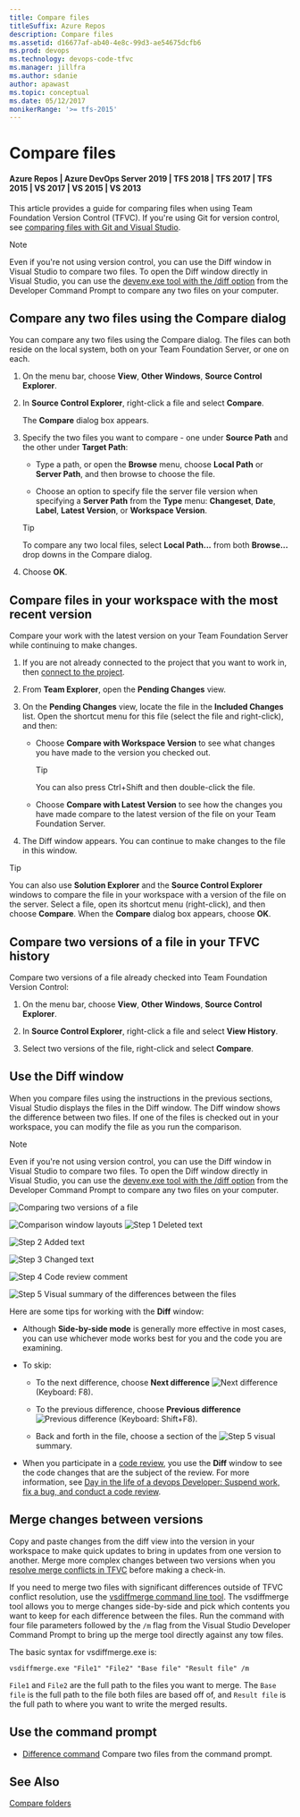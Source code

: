```yaml
---
title: Compare files
titleSuffix: Azure Repos
description: Compare files
ms.assetid: d16677af-ab40-4e8c-99d3-ae54675dcfb6
ms.prod: devops
ms.technology: devops-code-tfvc
ms.manager: jillfra
ms.author: sdanie
author: apawast
ms.topic: conceptual
ms.date: 05/12/2017
monikerRange: '>= tfs-2015'
---
```



# Compare files

#### Azure Repos | Azure DevOps Server 2019 | TFS 2018 | TFS 2017 | TFS 2015 | VS 2017 | VS 2015 | VS 2013

This article provides a guide for comparing files when using Team Foundation Version Control (TFVC). If you're using Git for version control, see [comparing files with Git and Visual Studio](../../repos/git/review-history.md).  

> [!NOTE]
> Even if you're not using version control, you can use the Diff window in Visual Studio to compare two files. To open the Diff window directly in Visual Studio, you can use the [devenv.exe tool with the /diff option](https://msdn.microsoft.com/library/jj874068.aspx) from the Developer Command Prompt to compare any two files on your computer.


## Compare any two files using the Compare dialog 

You can compare any two files using the Compare dialog. The files can both reside on the local system, both on your Team Foundation Server, or one on each.

1.  On the menu bar, choose **View**, **Other Windows**, **Source Control Explorer**. 

2.  In **Source Control Explorer**, right-click a file and select **Compare**. 

    The **Compare** dialog box appears.

3.  Specify the two files you want to compare - one under **Source Path** and the other under **Target Path**:

    -   Type a path, or open the **Browse** menu, choose **Local Path** or **Server Path**, and then browse to choose the file. 

    -   Choose an option to specify file the server file version when specifying a **Server Path** from the **Type** menu: **Changeset**, **Date**, **Label**, **Latest Version**, or **Workspace Version**. 

    > [!TIP]
    > To compare any two local files, select **Local Path...** from both **Browse...** drop downs in the Compare dialog.
 
4.  Choose **OK**.

## Compare files in your workspace with the most recent version

Compare your work with the latest version on your Team Foundation Server while continuing to make changes.

1.  If you are not already connected to the project that you want to work in, then [connect to the project](../../organizations/projects/connect-to-projects.md).

2.  From **Team Explorer**, open the **Pending Changes** view.

3.  On the **Pending Changes** view, locate the file in the **Included Changes** list. Open the shortcut menu for this file (select the file and right-click), and then:

    -   Choose **Compare with Workspace Version** to see what changes you have made to the version you checked out.

        > [!TIP]
        >  You can also press Ctrl+Shift and then double-click the file.

    -   Choose **Compare with Latest Version** to see how the changes you have made compare to the latest version of the file on your Team Foundation Server.

4.  The Diff window appears. You can continue to make changes to the file in this window.

> [!Tip]
>  You can also use **Solution Explorer** and the **Source Control Explorer** windows to compare the file in your workspace with a version of the file on the server. Select a file, open its shortcut menu (right-click), and then choose **Compare**. When the **Compare** dialog box appears, choose **OK**.

## Compare two versions of a file in your TFVC history

Compare two versions of a file already checked into Team Foundation Version Control:

1.  On the menu bar, choose **View**, **Other Windows**, **Source Control Explorer**.

2.  In **Source Control Explorer**, right-click a file and select **View History**.

3.  Select two versions of the file, right-click and select **Compare**.


## Use the Diff window

When you compare files using the instructions in the previous sections, Visual Studio displays the files in the Diff window. The Diff window shows the difference between two files. If one of the files is checked out in your workspace, you can modify the file as you run the comparison. 

> [!NOTE]
> Even if you're not using version control, you can use the Diff window in Visual Studio to compare two files. To open the Diff window directly in Visual Studio, you can use the [devenv.exe tool with the /diff option](https://msdn.microsoft.com/library/jj874068.aspx) from the Developer Command Prompt to compare any two files on your computer.

![Comparing two versions of a file](_img/compare-files/IC558594.png)

![Comparison window layouts](_img/compare-files/IC556152.png)
![Step 1](_img/compare-files/IC756627.png) Deleted text

![Step 2](_img/compare-files/IC646325.png) Added text

![Step 3](_img/compare-files/IC646326.png) Changed text

![Step 4](_img/compare-files/IC646327.png) Code review comment

![Step 5](_img/compare-files/IC646328.png) Visual summary of the differences between the files

Here are some tips for working with the **Diff** window:

-   Although **Side-by-side mode** is generally more effective in most cases, you can use whichever mode works best for you and the code you are examining.

-   To skip:

    -   To the next difference, choose **Next difference** ![Next difference](_img/compare-files/IC558315.gif) (Keyboard: F8).

    -   To the previous difference, choose **Previous difference** ![Previous difference](_img/compare-files/IC558316.gif) (Keyboard: Shift+F8).

    -   Back and forth in the file, choose a section of the ![Step 5](_img/compare-files/IC646328.png) visual summary.

-   When you participate in a [code review](day-life-alm-developer-suspend-work-fix-bug-conduct-code-review.md), you use the **Diff** window to see the code changes that are the subject of the review. For more information, see [Day in the life of a devops Developer: Suspend work, fix a bug, and conduct a code review](day-life-alm-developer-suspend-work-fix-bug-conduct-code-review.md).

## Merge changes between versions

Copy and paste changes from the diff view into the version in your workspace to make quick updates to bring in updates from one version to another.
Merge more complex changes between two versions when you [resolve merge conflicts in TFVC](resolve-team-foundation-version-control-conflicts.md) before making a check-in. 

If you need to merge two files with significant differences outside of TFVC conflict resolution, use the [vsdiffmerge command line tool](https://roadtoalm.com/2013/10/22/use-visual-studio-as-your-diff-and-merging-tool-for-local-files).
The vsdiffmerge tool allows you to merge changes side-by-side and pick which contents you want to keep for each difference between the files.
Run the command with four file parameters followed by the `/m` flag from the Visual Studio Developer Command Prompt to bring up the merge tool directly against any tow files. 

The basic syntax for vsdiffmerge.exe is:

```   
vsdiffmerge.exe "File1" "File2" "Base file" "Result file" /m
```
   
    
`File1` and `File2` are the full path to the files you want to merge. 
The `Base file` is the full path to the file both files are based off of, and `Result file` is the full path to where you want to write the merged results.

## Use the command prompt

-   [Difference command](difference-command.md) Compare two files from the command prompt.

## See Also
   
[Compare folders](compare-folders.md) 
